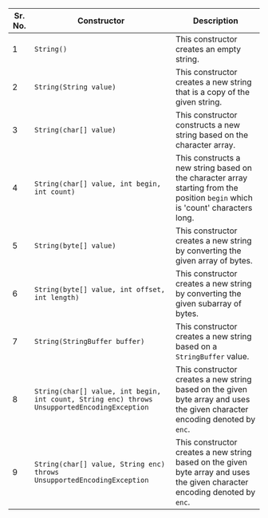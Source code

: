 | Sr. No. | Constructor                                  | Description                                                                                                         |
|---------|----------------------------------------------|---------------------------------------------------------------------------------------------------------------------|
| 1       | `String()`                                   | This constructor creates an empty string.                                                                           |
| 2       | `String(String value)`                       | This constructor creates a new string that is a copy of the given string.                                           |
| 3       | `String(char[] value)`                       | This constructor constructs a new string based on the character array.                                               |
| 4       | `String(char[] value, int begin, int count)` | This constructs a new string based on the character array starting from the position `begin` which is 'count' characters long. |
| 5       | `String(byte[] value)`                       | This constructor creates a new string by converting the given array of bytes.                                       |
| 6       | `String(byte[] value, int offset, int length)`| This constructor creates a new string by converting the given subarray of bytes.                                    |
| 7       | `String(StringBuffer buffer)`                | This constructor creates a new string based on a `StringBuffer` value.                                               |
| 8       | `String(char[] value, int begin, int count, String enc) throws UnsupportedEncodingException` | This constructor creates a new string based on the given byte array and uses the given character encoding denoted by `enc`. |
| 9       | `String(char[] value, String enc) throws UnsupportedEncodingException` | This constructor creates a new string based on the given byte array and uses the given character encoding denoted by `enc`. |
